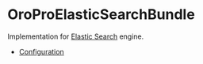 OroProElasticSearchBundle
=========================

Implementation for [Elastic Search](http://www.elasticsearch.org/) engine.

- [Configuration](Resources/doc/configuration.md)